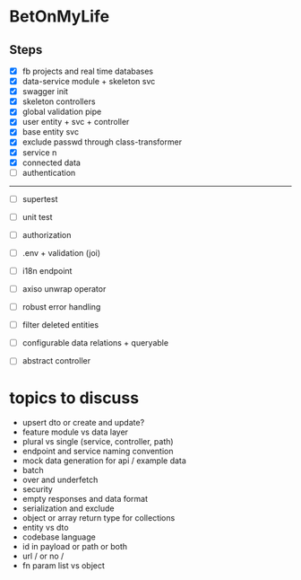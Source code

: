 # BetOnMyLife

##  Steps
- [x] fb projects and real time databases
- [x] data-service module + skeleton svc
- [x] swagger init
- [x] skeleton controllers
- [x] global validation pipe
- [x] user entity + svc + controller
- [x] base entity svc
- [x] exclude passwd through class-transformer
- [x] service n
- [x] connected data
- [ ] authentication
---
- [ ] supertest
- [ ] unit test
- [ ] authorization
- [ ] .env + validation (joi)
- [ ] i18n endpoint
- [ ] axiso unwrap operator
- [ ] robust error handling
- [ ] filter deleted entities
- [ ] configurable data relations + queryable
- [ ] abstract controller


# topics to discuss
* upsert dto or create and update?
* feature module vs data layer
* plural vs single (service, controller, path)
* endpoint and service naming convention
* mock data generation for api / example data
* batch
* over and underfetch
* security 
* empty responses and data format
* serialization and exclude
* object or array return type for collections
* entity vs dto
* codebase language 
* id in payload or path or both
* url / or no /
* fn param list vs object
